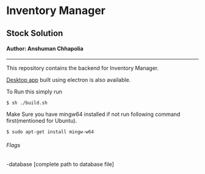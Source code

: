 # Inventory Manager
## Stock Solution
#### Author: Anshuman Chhapolia

---

This repository contains the backend for Inventory Manager.

[Desktop app][1] built using electron is also available.

To Run this simply run

`$ sh ./build.sh`

Make Sure you have mingw64 installed if not run following command first(mentioned for Ubuntu).

`$ sudo apt-get install mingw-w64`

###### Flags

-database [complete path to database file]

[1]: https://github.com/achhapolia10/inventory-manager-desktop
